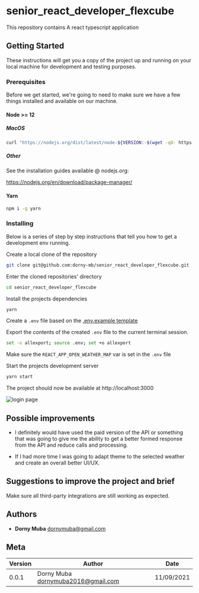 # senior_react_developer_flexcube

This repository contains A react typescript application

## Getting Started

These instructions will get you a copy of the project up and running on your local machine for development and testing purposes.

### Prerequisites

Before we get started, we're going to need to make sure we have a few things installed and available on our machine.

#### Node >= 12

##### MacOS

```bash
curl "https://nodejs.org/dist/latest/node-${VERSION:-$(wget -qO- https://nodejs.org/dist/latest/ | sed -nE 's|.*>node-(.*)\.pkg</a>.*|\1|p')}.pkg" > "$HOME/Downloads/node-latest.pkg" && sudo installer -store -pkg "$HOME/Downloads/node-latest.pkg" -target "/"
```

##### Other

See the installation guides available @ nodejs.org:

https://nodejs.org/en/download/package-manager/

#### Yarn

```bash
npm i -g yarn
```

### Installing

Below is a series of step by step instructions that tell you how to get a development env running.

Create a local clone of the repository

```bash
git clone git@github.com:dorny-mb/senior_react_developer_flexcube.git
```

Enter the cloned repositories' directory

```bash
cd senior_react_developer_flexcube
```

Install the projects dependencies

```bash
yarn
```

Create a `.env` file based on the [.env.example template](.env.example)

Export the contents of the created `.env` file to the current terminal session.

```bash
set -o allexport; source .env; set +o allexport
```

Make sure the `REACT_APP_OPEN_WEATHER_MAP` var is set in the `.env` file

Start the projects development server

```bash
yarn start
```

The project should now be available at http://localhost:3000

![login page](https://dorny-s-files.s3.amazonaws.com/Screenshot+2021-09-11+at+19.18.26.png)

## Possible improvements

- I definitely would have used the paid version of the API or something that was going to give me the ability to get a better formed response from the API and reduce calls and processing.

- If I had more time I was going to adapt theme to the selected weather and create an overall better UI/UX.

## Suggestions to improve the project and brief

Make sure all third-party integrations are still working as expected.

## Authors

- **Dorny Muba** <dornymuba@gmail.com>

## Meta

| Version | Author                               | Date       |
| ------- | ------------------------------------ | ---------- |
| 0.0.1   | Dorny Muba <dornymuba2016@gmail.com> | 11/09/2021 |
